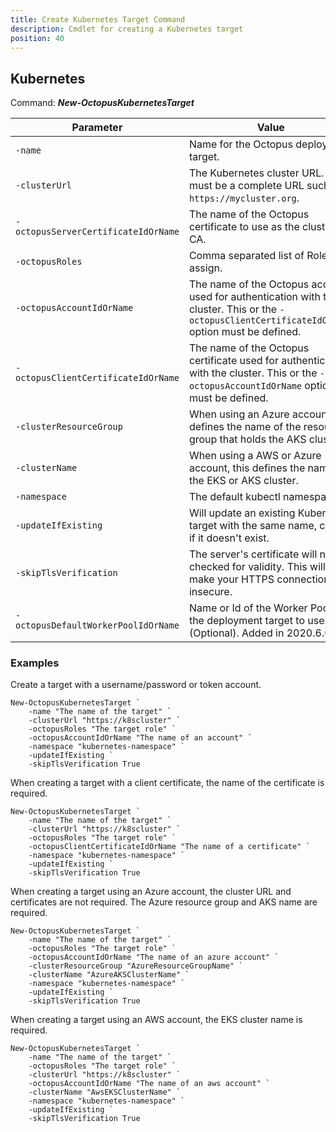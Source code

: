 ```yaml
---
title: Create Kubernetes Target Command
description: Cmdlet for creating a Kubernetes target
position: 40
---
```


## Kubernetes
Command: **_New-OctopusKubernetesTarget_**

| Parameter                            | Value                                                                                   |
| -------------------------------------| --------------------------------------------------------------------------------------- |
| `-name`                              | Name for the Octopus deployment target.  |
| `-clusterUrl`                        | The Kubernetes cluster URL. This must be a complete URL such as `https://mycluster.org`.  |
| `-octopusServerCertificateIdOrName`  | The name of the Octopus certificate to use as the cluster CA.  |
| `-octopusRoles`                      | Comma separated list of Roles to assign.   |
| `-octopusAccountIdOrName`            | The name of the Octopus account used for authentication with the cluster. This or the `-octopusClientCertificateIdOrName` option must be defined. |
| `-octopusClientCertificateIdOrName`  | The name of the Octopus certificate used for authentication with the cluster. This or the `-octopusAccountIdOrName` option must be defined. |
| `-clusterResourceGroup`              | When using an Azure account, this defines the name of the resource group that holds the AKS cluster.  |
| `-clusterName`                       | When using a AWS or Azure account, this defines the name of the EKS or AKS cluster.  |
| `-namespace`                         | The default kubectl namespace.  |
| `-updateIfExisting`                  | Will update an existing Kubernetes target with the same name, create if it doesn't exist.  |
| `-skipTlsVerification`               | The server's certificate will not be checked for validity. This will make your HTTPS connections insecure.  |
| `-octopusDefaultWorkerPoolIdOrName` | Name or Id of the Worker Pool for the deployment target to use. (Optional). Added in 2020.6.0. |

### Examples

Create a target with a username/password or token account.

```
New-OctopusKubernetesTarget `
    -name "The name of the target" `
    -clusterUrl "https://k8scluster" `
    -octopusRoles "The target role" `
    -octopusAccountIdOrName "The name of an account" `
    -namespace "kubernetes-namespace" `
    -updateIfExisting `
    -skipTlsVerification True
```

When creating a target with a client certificate, the name of the certificate is required.

```
New-OctopusKubernetesTarget `
    -name "The name of the target" `
    -clusterUrl "https://k8scluster" `
    -octopusRoles "The target role" `
    -octopusClientCertificateIdOrName "The name of a certificate" `
    -namespace "kubernetes-namespace" `
    -updateIfExisting `
    -skipTlsVerification True
```

When creating a target using an Azure account, the cluster URL and certificates are not required. The Azure resource group and AKS name are required.

```
New-OctopusKubernetesTarget `
    -name "The name of the target" `
    -octopusRoles "The target role" `
    -octopusAccountIdOrName "The name of an azure account" `
    -clusterResourceGroup "AzureResourceGroupName" `
    -clusterName "AzureAKSClusterName" `
    -namespace "kubernetes-namespace" `
    -updateIfExisting `
    -skipTlsVerification True
```

When creating a target using an AWS account, the EKS cluster name is required.

```
New-OctopusKubernetesTarget `
    -name "The name of the target" `
    -octopusRoles "The target role" `
    -clusterUrl "https://k8scluster" `
    -octopusAccountIdOrName "The name of an aws account" `
    -clusterName "AwsEKSClusterName" `
    -namespace "kubernetes-namespace" `
    -updateIfExisting `
    -skipTlsVerification True
```
